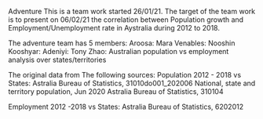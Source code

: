 
Adventure
This is a team work started 26/01/21.
The target of the team work is to present on 06/02/21 the correlation between Population growth and Employment/Unemployment
rate in Aystralia during 2012 to 2018.

The adventure team has 5 members:
Aroosa: 
Mara Venables:
Nooshin Kooshyar:
Adeniyi:
Tony Zhao: Australian population vs employment analysis over states/territories 

The original data from The following sources:
Population 2012 - 2018 vs States:
Astralia Bureau of Statistics, 31010do001_202006 National, state and territory population, Jun 2020
Astralia Bureau of Statistics, 310104

Employment 2012 -2018 vs States:
Astralia Bureau of Statistics, 6202012




